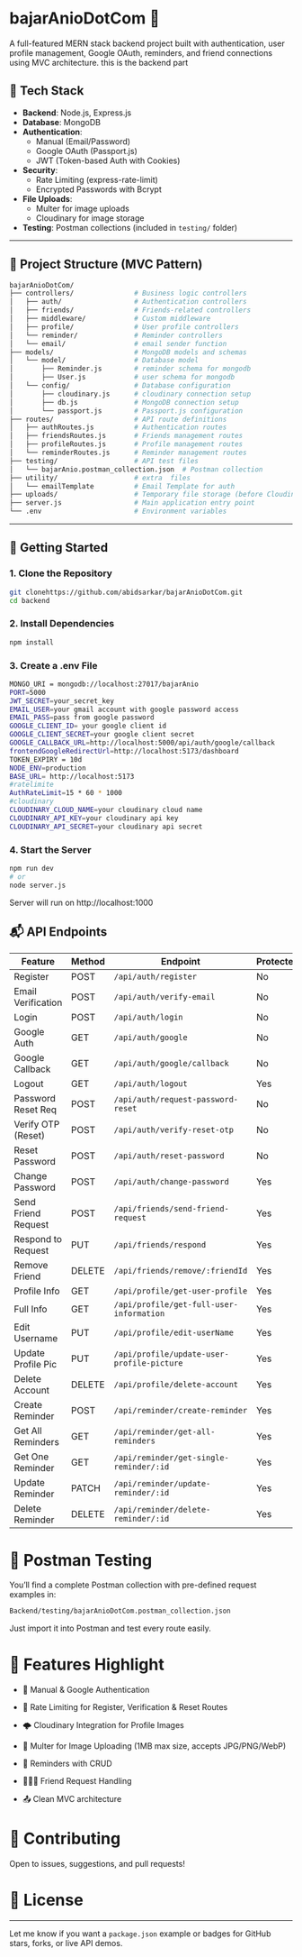 # bajarAnioDotCom 🛒

A full-featured MERN stack backend project built with authentication, user profile management, Google OAuth, reminders, and friend connections using MVC architecture. this is the backend part

## 🔧 Tech Stack

- **Backend**: Node.js, Express.js
- **Database**: MongoDB
- **Authentication**: 
  - Manual (Email/Password)
  - Google OAuth (Passport.js)
  - JWT (Token-based Auth with Cookies)
- **Security**: 
  - Rate Limiting (express-rate-limit)
  - Encrypted Passwords with Bcrypt
- **File Uploads**: 
  - Multer for image uploads
  - Cloudinary for image storage
- **Testing**: Postman collections (included in `testing/` folder)

---

## 📁 Project Structure (MVC Pattern)

```bash
bajarAnioDotCom/
├── controllers/               # Business logic controllers
│   ├── auth/                  # Authentication controllers
│   ├── friends/               # Friends-related controllers
│   ├── middleware/            # Custom middleware
│   ├── profile/               # User profile controllers
│   └── reminder/              # Reminder controllers
│   └── email/                 # email sender function
├── models/                    # MongoDB models and schemas
│   └── model/                 # Database model
│       ├── Reminder.js        # reminder schema for mongodb
│       ├── User.js            # user schema for mongodb
│   └── config/                # Database configuration
│       ├── cloudinary.js      # cloudinary connection setup
│       ├── db.js              # MongoDB connection setup
│       └── passport.js        # Passport.js configuration
├── routes/                    # API route definitions
│   ├── authRoutes.js          # Authentication routes
│   ├── friendsRoutes.js       # Friends management routes
│   ├── profileRoutes.js       # Profile management routes
│   └── reminderRoutes.js      # Reminder management routes
├── testing/                   # API test files
│   └── bajarAnio.postman_collection.json  # Postman collection
├── utility/                   # extra  files
│   └── emailTemplate          # Email Template for auth
├── uploads/                   # Temporary file storage (before Cloudinary)
├── server.js                  # Main application entry point
└── .env                       # Environment variables
```
---

## 🚀 Getting Started


### 1. Clone the Repository

```bash
git clonehttps://github.com/abidsarkar/bajarAnioDotCom.git
cd backend
```

### 2. Install Dependencies
```bash
npm install
```
### 3. Create a .env File
```bash
MONGO_URI = mongodb://localhost:27017/bajarAnio
PORT=5000
JWT_SECRET=your_secret_key
EMAIL_USER=your gmail account with google password access
EMAIL_PASS=pass from google password 
GOOGLE_CLIENT_ID= your google client id
GOOGLE_CLIENT_SECRET=your google client secret
GOOGLE_CALLBACK_URL=http://localhost:5000/api/auth/google/callback
frontendGoogleRedirectUrl=http://localhost:5173/dashboard
TOKEN_EXPIRY = 10d
NODE_ENV=production
BASE_URL= http://localhost:5173
#ratelimite
AuthRateLimit=15 * 60 * 1000
#cloudinary
CLOUDINARY_CLOUD_NAME=your cloudinary cloud name
CLOUDINARY_API_KEY=your cloudinary api key
CLOUDINARY_API_SECRET=your cloudinary api secret
```
### 4. Start the Server
```bash
npm run dev
# or
node server.js
```
Server will run on http://localhost:1000
## 📬 API Endpoints

| Feature                | Method | Endpoint                                         | Protected |
|------------------------|--------|--------------------------------------------------|-----------|
| Register               | POST   | `/api/auth/register`                            | No        |
| Email Verification     | POST   | `/api/auth/verify-email`                        | No        |
| Login                  | POST   | `/api/auth/login`                               | No        |
| Google Auth            | GET    | `/api/auth/google`                              | No        |
| Google Callback        | GET    | `/api/auth/google/callback`                     | No        |
| Logout                 | GET    | `/api/auth/logout`                              | Yes       |
| Password Reset Req     | POST   | `/api/auth/request-password-reset`              | No        |
| Verify OTP (Reset)     | POST   | `/api/auth/verify-reset-otp`                    | No        |
| Reset Password         | POST   | `/api/auth/reset-password`                      | No        |
| Change Password        | POST   | `/api/auth/change-password`                     | Yes       |
| Send Friend Request    | POST   | `/api/friends/send-friend-request`              | Yes       |
| Respond to Request     | PUT    | `/api/friends/respond`                          | Yes       |
| Remove Friend          | DELETE | `/api/friends/remove/:friendId`                 | Yes       |
| Profile Info           | GET    | `/api/profile/get-user-profile`                 | Yes       |
| Full Info              | GET    | `/api/profile/get-full-user-information`        | Yes       |
| Edit Username          | PUT    | `/api/profile/edit-userName`                    | Yes       |
| Update Profile Pic     | PUT    | `/api/profile/update-user-profile-picture`      | Yes       |
| Delete Account         | DELETE | `/api/profile/delete-account`                   | Yes       |
| Create Reminder        | POST   | `/api/reminder/create-reminder`                 | Yes       |
| Get All Reminders      | GET    | `/api/reminder/get-all-reminders`               | Yes       |
| Get One Reminder       | GET    | `/api/reminder/get-single-reminder/:id`         | Yes       |
| Update Reminder        | PATCH  | `/api/reminder/update-reminder/:id`             | Yes       |
| Delete Reminder        | DELETE | `/api/reminder/delete-reminder/:id`             | Yes       |

# 📮 Postman Testing
You’ll find a complete Postman collection with pre-defined request examples in:

```bash
Backend/testing/bajarAnioDotCom.postman_collection.json
```
Just import it into Postman and test every route easily.
# 📌 Features Highlight
- 🔐 Manual & Google Authentication

- 🧠 Rate Limiting for Register, Verification & Reset Routes

- 🌩️ Cloudinary Integration for Profile Images

- 📸 Multer for Image Uploading (1MB max size, accepts JPG/PNG/WebP)

- 📌 Reminders with CRUD

- 🧑‍🤝‍🧑 Friend Request Handling

- 📤 Clean MVC architecture
# 📣 Contributing
Open to issues, suggestions, and pull requests!
# 📜 License

---

Let me know if you want a `package.json` example or badges for GitHub stars, forks, or live API demos.
